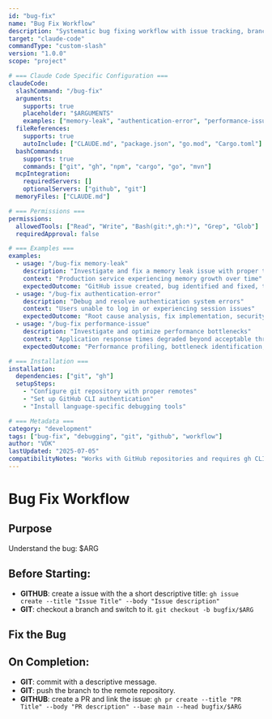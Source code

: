 ```yaml
---
id: "bug-fix"
name: "Bug Fix Workflow"
description: "Systematic bug fixing workflow with issue tracking, branch management, and pull request creation"
target: "claude-code"
commandType: "custom-slash"
version: "1.0.0"
scope: "project"

# === Claude Code Specific Configuration ===
claudeCode:
  slashCommand: "/bug-fix"
  arguments:
    supports: true
    placeholder: "$ARGUMENTS"
    examples: ["memory-leak", "authentication-error", "performance-issue", "ui-bug"]
  fileReferences:
    supports: true
    autoInclude: ["CLAUDE.md", "package.json", "go.mod", "Cargo.toml"]
  bashCommands:
    supports: true
    commands: ["git", "gh", "npm", "cargo", "go", "mvn"]
  mcpIntegration:
    requiredServers: []
    optionalServers: ["github", "git"]
  memoryFiles: ["CLAUDE.md"]

# === Permissions ===
permissions:
  allowedTools: ["Read", "Write", "Bash(git:*,gh:*)", "Grep", "Glob"]
  requiredApproval: false

# === Examples ===
examples:
  - usage: "/bug-fix memory-leak"
    description: "Investigate and fix a memory leak issue with proper tracking and testing"
    context: "Production service experiencing memory growth over time"
    expectedOutcome: "GitHub issue created, bug identified and fixed, tests added, PR submitted"
  - usage: "/bug-fix authentication-error"
    description: "Debug and resolve authentication system errors"
    context: "Users unable to log in or experiencing session issues"
    expectedOutcome: "Root cause analysis, fix implementation, security validation, documentation update"
  - usage: "/bug-fix performance-issue"
    description: "Investigate and optimize performance bottlenecks"
    context: "Application response times degraded beyond acceptable thresholds"
    expectedOutcome: "Performance profiling, bottleneck identification, optimization implementation, benchmarks"

# === Installation ===
installation:
  dependencies: ["git", "gh"]
  setupSteps:
    - "Configure git repository with proper remotes"
    - "Set up GitHub CLI authentication"
    - "Install language-specific debugging tools"

# === Metadata ===
category: "development"
tags: ["bug-fix", "debugging", "git", "github", "workflow"]
author: "VDK"
lastUpdated: "2025-07-05"
compatibilityNotes: "Works with GitHub repositories and requires gh CLI for issue/PR management"
---
```


# Bug Fix Workflow

## Purpose

Understand the bug: $ARG

## Before Starting:

- **GITHUB**: create a issue with the a short descriptive title: `gh issue create --title "Issue Title" --body "Issue description"`
- **GIT**: checkout a branch and switch to it. `git checkout -b bugfix/$ARG`

## Fix the Bug

## On Completion:

- **GIT**: commit with a descriptive message.
- **GIT**: push the branch to the remote repository.
- **GITHUB**: create a PR and link the issue: `gh pr create --title "PR Title" --body "PR description" --base main --head bugfix/$ARG`
